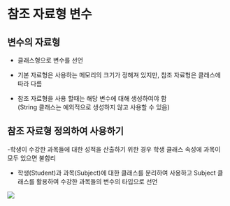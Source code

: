 # 참조 자료형 변수

## 변수의 자료형

- 클래스형으로 변수를 선언

- 기본 자료형은 사용하는 메모리의 크기가 정해져 있지만, 참조 자료형은 클래스에 따라 다름

- 참조 자료형을 사용 할때는 해당 변수에 대해 생성하여야 함  
  (String 클래스는 예외적으로 생성하지 않고 사용할 수 있음)

## 참조 자료형 정의하여 사용하기

-학생이 수강한 과목들에 대한 성적을 산출하기 위한 경우 학생 클래스 속성에 과목이 모두 있으면 불합리

- 학생(Student)과 과목(Subject)에 대한 클래스를 분리하여 사용하고 Subject 클래스를 활용하여 수강한 과목들의 변수의 타입으로 선언

<img src="https://github.com/hetame1/JavaStudy/issues/1#issue-1645693037" />
